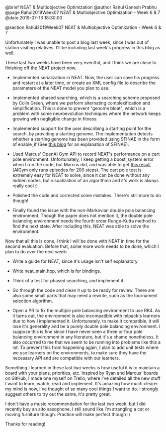 @brief NEAT & Multiobjective Optimization
@author Rahul Ganesh Prabhu
@page Rahul2019Week07 NEAT & Multiobjective Optimization - Week 6 & 7
@date 2019-07-13 18:30:00

@section Rahul2019Week07 NEAT & Multiobjective Optimization - Week 6 & 7

Unfortunately I was unable to post a blog last week, since I was out of station visiting relatives. I'll be including last week's progress in this blog as well.

These last two weeks have been very eventful, and I think we are close to finishing off the NEAT project now.

- Implemented serialization in NEAT. Now, the user can save his progress and restart at a later time, or create an XML config file to describe the parameters of the NEAT model you plan to use.

- Implemented phased searching, which is a searching scheme proposed by Colin Green, where we perform alternating complexification and simplification. This is done to prevent "genome bloat", which is a problem with some neuroevolution techniques where the network keeps growing with negligible change in fitness.

- Implemented support for the user describing a starting point for the search, by providing a starting genome. The implementation detects whether a starting genome has been provided using SFINAE in the form of enable_if (See [this blog](https://www.bfilipek.com/2016/02/notes-on-c-sfinae.html) for an explanation of SFINAE).

- Used Marcus' OpenAI Gym API to record NEAT's performance on a cart pole environment. Unfortunately, I keep getting a boost_system error when I run the code, but Marcus did, and was able to get [this result](https://gym.kurg.org/openaigym.video.9.40957.video000000.mp4) (AIGym only runs episodes for 200 steps). The cart pole test is extremely easy for NEAT to solve, since it can be done without any hidden nodes, but visualization of an algorithmn and it's work is always really cool :)

- Polished the code and corrected some mistakes. There's still more to do though!

- Finally found the issue with the non-Markovian double pole balancing environment. Though the paper does not mention it, the double pole balancing environment needs	the fourth order Runge-Kutta method to find the next state. After including this, NEAT was able to solve the environment.

Now that all this is done, I think I will be done with NEAT in time for the second evaluation. Before that, some more work needs to be done, which I plan to do over the next week:

- Write a guide for NEAT, since it's usage isn't self explanatory.

- Write neat_main.hpp, which is for bindings.

- Think of a test for phased searching, and implement it.

- Go through the code and clean it up to be ready for review. There are also some small parts that may need a rewrite, such as the tournament selection algorithm.

- Open a PR to fix the multiple pole balancing environment to use RK4. As it turns out, the environment is also incompatible with mlpack's learners due to how I implemented it. Unfortunately, to make it compatible, it will lose it's generality and be a purely double pole balancing environment. I suppose this is fine since I have never seen a three or four pole balancing environment in any literature, but it's a shame nonetheless. It also occurred to me that we seem to be running into problems like this a lot. To prevent this from happening again, I plan to add unit tests where we use learners on the environments, to make sure they have the necessary API and are compatible with our learners.

Something I learned in these last two weeks is how useful it is to maintain a board with your plans, priorities, etc. Inspired by Ryan and Marcus' boards on GitHub, I made one myself on Trello, where I've detailed all the new stuff I want to learn, watch, read and implement. It's amazing how much clearer my mind is now, I've thought of so many cool things I want to do. I strongly suggest others to try out the same, it's pretty great.  

I don't have a music recommendation for the last two week, but I did recently buy an alto saxophone. I still sound like I'm strangling a cat or moving furniture though. Practice will make perfect though :)

Thanks for reading!
